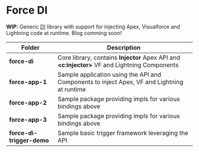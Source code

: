 # Force DI

**WIP:** Generic [DI](https://en.wikipedia.org/wiki/Dependency_injection) library with support for injecting Apex, Visualforce and Lightning code at runtime. Blog comming soon!

| Folder | Description |
| ------ | ----------- |
| **force-di** | Core library, contains **Injector** Apex API and **<c:injector>** VF and Lightning Components |
| **force-app-1** | Sample application using the API and Components to inject Apex, VF and Lightning at runtime |
| **force-app-2** | Sample package providing impls for various bindings above |
| **force-app-3** | Sample package providing impls for various bindings above |
| **force-di-trigger-demo** | Sample basic trigger framework leveraging the API |